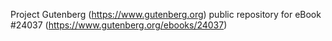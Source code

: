 Project Gutenberg (https://www.gutenberg.org) public repository for eBook #24037 (https://www.gutenberg.org/ebooks/24037)
